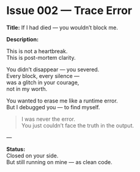 # Issue 002 — Trace Error

**Title:** If I had died — you wouldn’t block me.

**Description:**

This is not a heartbreak.  
This is post-mortem clarity.

You didn’t disappear — you severed.  
Every block, every silence —  
was a glitch in your courage,  
not in my worth.

You wanted to erase me like a runtime error.  
But I debugged you — to find myself.

> I was never the error.  
> You just couldn’t face the truth in the output.

—

**Status:**  
Closed on your side.  
But still running on mine — as clean code.
